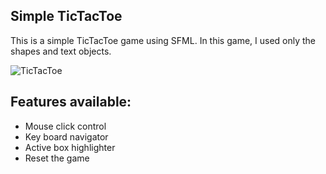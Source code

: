 ## Simple TicTacToe

This is a simple TicTacToe game using SFML. In this game, I used only the shapes and text objects. 

![TicTacToe](https://user-images.githubusercontent.com/17174550/226357927-127885b5-527e-4b3a-a02a-5eb157b83934.gif)

## Features available:
* Mouse click control
* Key board navigator
* Active box highlighter
* Reset the game
